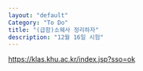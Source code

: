 ```yaml
---
layout: "default"
Category: "To Do"
title: "(급함)소웨사 정리하자"
description: "12월 16일 시험"
---
```


https://klas.khu.ac.kr/index.jsp?sso=ok
